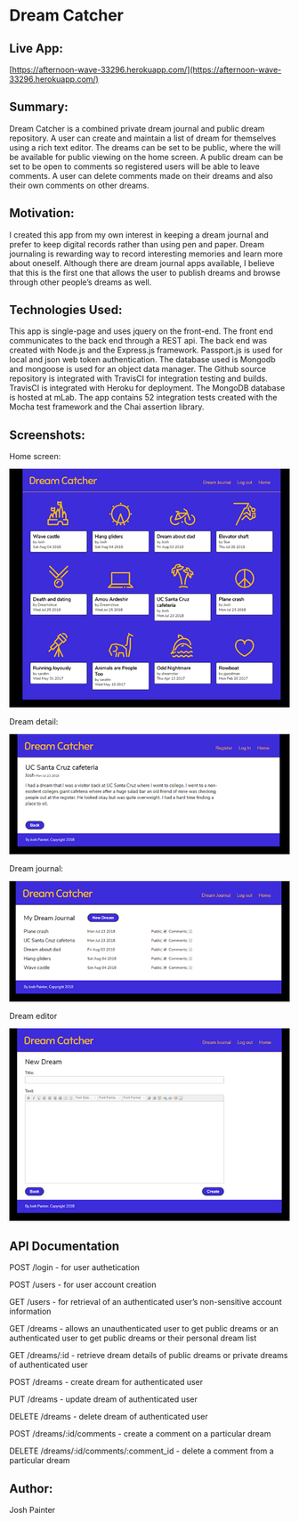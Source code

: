 # Dream Catcher

## Live App:

[https://afternoon-wave-33296.herokuapp.com/](https://afternoon-wave-33296.herokuapp.com/)

## Summary:

Dream Catcher is a combined private dream journal and public dream repository. A user can create and maintain a list of dream for themselves using a rich text editor. The dreams can be set to be public, where the will be available for public viewing on the home screen. A public dream can be set to be open to comments so registered users will be able to leave comments. A user can delete comments made on their dreams and also their own comments on other dreams.

## Motivation:

I created this app from my own interest in keeping a dream journal and prefer to keep digital records rather than using pen and paper. Dream journaling is rewarding way to record interesting memories and learn more about oneself. Although there are dream journal apps available, I believe that this is the first one that allows the user to publish dreams and browse through other people’s dreams as well.

## Technologies Used:

This app is single-page and uses jquery on the front-end. The front end communicates to the back end through a REST api. The back end was created with Node.js and the Express.js framework. Passport.js is used for local and json web token authentication. The database used is Mongodb and mongoose is used for an object data manager. The Github source repository is integrated with TravisCI for integration testing and builds. TravisCI is integrated with Heroku for deployment. The MongoDB database is hosted at mLab. The app contains 52 integration tests created with the Mocha test framework and the Chai assertion library.

## Screenshots:

Home screen:

![home screen](screenshots/home.png)

Dream detail:

![dream detail](screenshots/dream-detail.png)

Dream journal:

![detail journal](screenshots/dream-journal.png)

Dream editor

![dream editor](screenshots/dream-editor.png)

## API Documentation

POST /login - for user authetication

POST /users - for user account creation

GET /users - for retrieval of an authenticated user’s non-sensitive account information

GET /dreams - allows an unauthenticated user to get public dreams or an authenticated user to get public dreams or their personal dream list

GET /dreams/:id - retrieve dream details of public dreams or private dreams of authenticated user

POST /dreams - create dream for authenticated user

PUT /dreams - update dream of authenticated user 

DELETE /dreams - delete dream of authenticated user 

POST /dreams/:id/comments - create a comment on a particular dream

DELETE /dreams/:id/comments/:comment_id - delete a comment from a particular dream

## Author:

Josh Painter
